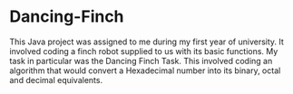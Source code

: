 # Dancing-Finch

This Java project was assigned to me during my first year of university.
It involved coding a finch robot supplied to us with its basic functions.
My task in particular was the Dancing Finch Task. This involved coding an algorithm that would convert a Hexadecimal number into its binary, octal and decimal equivalents.

